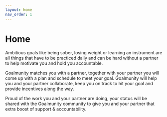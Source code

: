 ```yaml
---
layout: home
nav_order: 1
---
```


# Home

Ambitious goals like being sober, losing weight or learning an instrument are all things that have to be practiced daily and can be hard without a partner to help motivate you and hold you accountable. 

Goalmunity matches you with a partner, together with your partner you will come up with a plan and schedule to meet your goal. Goalmunity will help you and your partner collaborate, keep you on track to hit your goal and provide incentives along the way.

Proud of the work you and your partner are doing, your status will be shared with the Goalmunity community to give you and your partner that extra boost of support & accountability.


